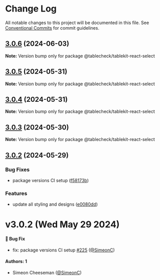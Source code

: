 # Change Log

All notable changes to this project will be documented in this file.
See [Conventional Commits](https://conventionalcommits.org) for commit guidelines.

## [3.0.6](https://github.com/tablecheck/tablekit/compare/@tablecheck/tablekit-react-select@3.0.5...@tablecheck/tablekit-react-select@3.0.6) (2024-06-03)

**Note:** Version bump only for package @tablecheck/tablekit-react-select





## [3.0.5](https://github.com/tablecheck/tablekit/compare/@tablecheck/tablekit-react-select@3.0.4...@tablecheck/tablekit-react-select@3.0.5) (2024-05-31)

**Note:** Version bump only for package @tablecheck/tablekit-react-select





## [3.0.4](https://github.com/tablecheck/tablekit/compare/@tablecheck/tablekit-react-select@3.0.3...@tablecheck/tablekit-react-select@3.0.4) (2024-05-31)

**Note:** Version bump only for package @tablecheck/tablekit-react-select





## [3.0.3](https://github.com/tablecheck/tablekit/compare/@tablecheck/tablekit-react-select@3.0.2...@tablecheck/tablekit-react-select@3.0.3) (2024-05-30)

**Note:** Version bump only for package @tablecheck/tablekit-react-select





## [3.0.2](https://github.com/tablecheck/tablekit/compare/@tablecheck/tablekit-react-select@3.0.0-next.32...@tablecheck/tablekit-react-select@3.0.2) (2024-05-29)


### Bug Fixes

* package versions CI setup ([f58173b](https://github.com/tablecheck/tablekit/commit/f58173b46547ceca7c70ad1226acbc9de579387c))


### Features

* update all styling and designs ([e0080dd](https://github.com/tablecheck/tablekit/commit/e0080dd5d8d5147a02a7d2fbdf667dc3e27b37f2))





# v3.0.2 (Wed May 29 2024)

#### 🐛 Bug Fix

- fix: package versions CI setup [#225](https://github.com/tablecheck/tablekit/pull/225) ([@SimeonC](https://github.com/SimeonC))

#### Authors: 1

- Simeon Cheeseman ([@SimeonC](https://github.com/SimeonC))
